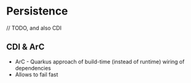 # Persistence

// TODO, and also CDI


## CDI & ArC

* ArC - Quarkus approach of build-time (instead of runtime) wiring of dependencies
* Allows to fail fast
